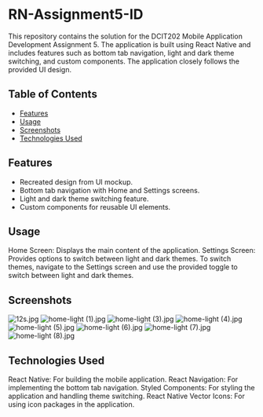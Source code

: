 # RN-Assignment5-ID

This repository contains the solution for the DCIT202 Mobile Application Development Assignment 5. The application is built using React Native and includes features such as bottom tab navigation, light and dark theme switching, and custom components. The application closely follows the provided UI design.

## Table of Contents

- [Features](#features)
- [Usage](#usage)
- [Screenshots](#screenshots)
- [Technologies Used](#technologies-used)
 
## Features

- Recreated design from UI mockup.
- Bottom tab navigation with Home and Settings screens.
- Light and dark theme switching feature.
- Custom components for reusable UI elements.

## Usage
Home Screen: Displays the main content of the application.
Settings Screen: Provides options to switch between light and dark themes.
To switch themes, navigate to the Settings screen and use the provided toggle to switch between light and dark themes.

## Screenshots

![12s.jpg](screenshots%2F12s.jpg)
![home-light (1).jpg](screenshots%2Fhome-light%20%281%29.jpg)
![home-light (3).jpg](screenshots%2Fhome-light%20%283%29.jpg)
![home-light (4).jpg](screenshots%2Fhome-light%20%284%29.jpg)
![home-light (5).jpg](screenshots%2Fhome-light%20%285%29.jpg)
![home-light (6).jpg](screenshots%2Fhome-light%20%286%29.jpg)
![home-light (7).jpg](screenshots%2Fhome-light%20%287%29.jpg)
![home-light (8).jpg](screenshots%2Fhome-light%20%288%29.jpg)


## Technologies Used
React Native: For building the mobile application.
React Navigation: For implementing the bottom tab navigation.
Styled Components: For styling the application and handling theme switching.
React Native Vector Icons: For using icon packages in the application.
 